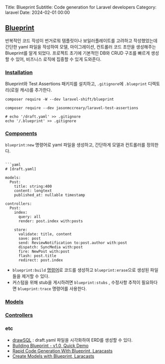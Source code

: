 Title: Blueprint
Subtitle: Code generation for Laravel developers
Category: laravel
Date: 2024-02-01 00:00

## [Blueprint](https://blueprint.laravelshift.com/)

반복적인 코드 작성이 번거로워 템플릿이나 보일러플레이트를 고려하고 작성했었는데  
간단한 yaml 파일을 작성하여 모델, 마이그레이션, 컨트롤러 코드 초안을 생성해주는 Blueprint를 알게 되었다.
프로젝트 초기에 기본적인 DB와 CRUD 구조를 빠르게 생성할 수 있어, 비즈니스 로직에 집중할 수 있게 도와준다.

### [Installation](https://blueprint.laravelshift.com/docs/installation/)

Blueprint와 Test Assertions 패키지를 설치하고, `.gitignore`에 `.blueprint` 디렉토리(로컬 캐시)를 추가한다.

```shell
composer require -W --dev laravel-shift/blueprint

composer require --dev jasonmccreary/laravel-test-assertions

# echo '/draft.yaml' >> .gitignore
echo '/.blueprint' >> .gitignore
```

### [Components](https://blueprint.laravelshift.com/docs/generating-components/)

`blueprint:new` 명령어로 yaml 파일을 생성하고, 간단하게 모델과 컨트롤러를 정의한다.

```shell

```yaml
# [draft.yaml]

models:
  Post:
    title: string:400
    content: longtext
    published_at: nullable timestamp

controllers:
  Post:
    index:
      query: all
      render: post.index with:posts

    store:
      validate: title, content
      save: post
      send: ReviewNotification to:post.author with:post
      dispatch: SyncMedia with:post
      fire: NewPost with:post
      flash: post.title
      redirect: post.index
```

- `blueprint:build` [명령어](https://blueprint.laravelshift.com/docs/available-commands/)로 코드를 생성하고
  `blueprint:erase`으로 생성된 파일들을 제거할 수 있다.
- 커스텀을 위해 stub을 게시하려면 `blueprint:stubs` , 수정사항 추적이 필요하다면 `blueprint:trace` 명령어를 사용한다.

### [Models](https://blueprint.laravelshift.com/docs/defining-models/)

### [Controllers](https://blueprint.laravelshift.com/docs/defining-controllers/)

### etc

- [drawSQL](https://drawsql.app) : draft.yaml 파일을 시각화하여 ERD를 생성할 수 있다.
- [Building Blueprint - v1.0, Quick Demo](https://youtu.be/A_gUCwni_6c)
- [Rapid Code Generation With Blueprint, Laracasts](https://laracasts.com/series/guest-spotlight/episodes/9)
- [Create Models with Blueprint, Laracasts](https://laracasts.com/series/rapid-laravel-development-with-filament/episodes/1)
